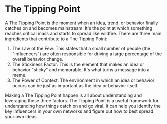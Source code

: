 # The Tipping Point

A The Tipping Point is the moment when an idea, trend, or behavior finally catches on and becomes mainstream. It's the point at which something reaches critical mass and starts to spread like wildfire. There are three main ingredients that contribute to a The Tipping Point:

1. The Law of the Few: This states that a small number of people (the "influencers") are often responsible for driving a large percentage of the overall behavior change.
2. The Stickiness Factor: This is the element that makes an idea or behavior "sticky" and memorable. It's what turns a message into a meme.
3. The Power of Context: The environment in which an idea or behavior occurs can be just as important as the idea or behavior itself.

Making a The Tipping Point happen is all about understanding and leveraging these three factors. The Tipping Point is a useful framework for understanding how things catch on and go viral. It can help you identify the key influencers in your own networks and figure out how to best spread your own ideas.

